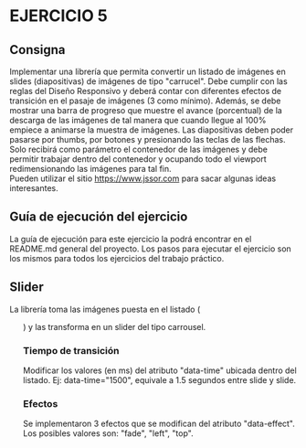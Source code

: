 # EJERCICIO 5

## Consigna
Implementar una librería que permita convertir un listado de imágenes en slides (diapositivas) de imágenes de tipo "carrucel". Debe cumplir con las reglas del Diseño Responsivo y deberá contar con diferentes efectos de transición en el pasaje de imágenes (3 como mínimo). Además, se debe mostrar una barra de progreso que muestre el avance (porcentual) de la descarga de las imágenes de tal manera que cuando llegue al 100% empiece a animarse la muestra de imágenes. Las diapositivas deben poder pasarse por thumbs, por botones y presionando las teclas de las flechas.<br>
Solo recibirá como parámetro el contenedor de las imágenes y debe permitir trabajar dentro del contenedor y ocupando todo el viewport redimensionando las imágenes para tal fin.<br>
Pueden utilizar el sitio https://www.jssor.com para sacar algunas ideas interesantes.

## Guía de ejecución del ejercicio
La guía de ejecución para este ejercicio la podrá encontrar en el README.md general del proyecto. Los pasos para ejecutar el ejercicio son los mismos para todos los ejercicios del trabajo práctico.

## Slider
La librería toma las imágenes puesta en el listado (<ul>) y las transforma en un slider del tipo carrousel.

### Tiempo de transición
Modificar los valores (en ms) del atributo "data-time" ubicada dentro del listado. Ej: data-time="1500", equivale a 1.5 segundos entre slide y slide.

### Efectos
Se implementaron 3 efectos que se modifican del atributo "data-effect". Los posibles valores son: "fade", "left", "top".
